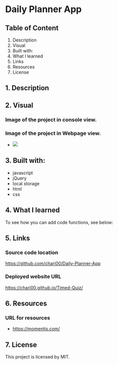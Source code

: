 # Daily Planner App

## Table of Content

1. Description
2. Visual
3. Built with:
4. What I learned
5. Links
6. Resources
7. License

## 1. Description

## 2. Visual

### Image of the project in console view.

### Image of the project in Webpage view.

- <img src="/assets/images/score.png">

## 3. Built with:

- javascript
- jQuery
- local storage
- html
- css

## 4. What I learned

To see how you can add code functions, see below:

## 5. Links

### Source code location

https://github.com/chari00/Daily-Planner-App

### Deployed website URL

https://chari00.github.io/Timed-Quiz/

## 6. Resources

### URL for resources

- https://momentjs.com/

## 7. License

This project is licensed by MIT.
